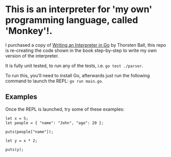 # This is an interpreter for 'my own' programming language, called 'Monkey'!.

I purchased a copy of [Writing an Interpreter in Go](https://interpreterbook.com/) by Thorsten Ball, this repo is re-creating the code shown in the book step-by-step to write my own version of the interpreter.

It is fully unit tested, to run any of the tests, i.e. `go test ./parser`.

To run this, you'll need to install Go, afterwards just run the following command to launch the REPL: `go run main.go`.

## Examples

Once the REPL is launched, try some of these examples:

```monkey
let x = 5;
let people = { "name": "John", "age": 20 };

puts(people["name"]);

let y = x * 2;

puts(y);
```
